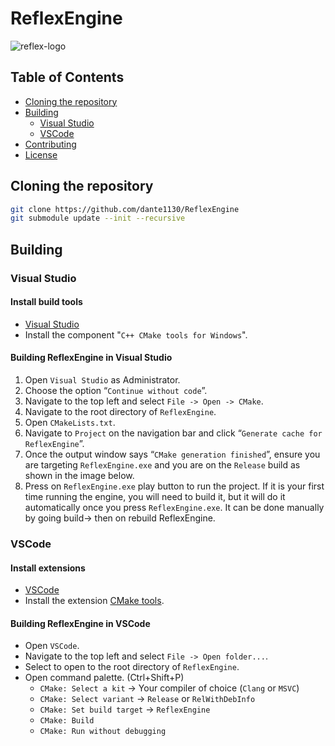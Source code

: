 # ReflexEngine

![reflex-logo](https://i.imgur.com/TXfAfwS.png)

## Table of Contents

* [Cloning the repository](#cloning)
* [Building](#building)
  * [Visual Studio](#vs)
  * [VSCode](#vscode)
* [Contributing](#contributing)
* [License](#license)

## Cloning the repository

```bash
git clone https://github.com/dante1130/ReflexEngine
git submodule update --init --recursive
```

## Building

### Visual Studio

#### Install build tools

* [Visual Studio](https://visualstudio.microsoft.com/downloads/)
* Install the component "`C++ CMake tools for Windows`".

#### Building ReflexEngine in Visual Studio

1. Open `Visual Studio` as Administrator.
2. Choose the option “`Continue without code`”.
3. Navigate to the top left and select `File -> Open -> CMake`.
4. Navigate to the root directory of `ReflexEngine`.
5. Open `CMakeLists.txt`.
6. Navigate to `Project` on the navigation bar and click “`Generate cache for ReflexEngine`”.
7. Once the output window says “`CMake generation finished`”, ensure you are targeting `ReflexEngine.exe` and you are on the `Release` build as shown in the image below.
8. Press on `ReflexEngine.exe` play button to run the project. If it is your first time running the engine, you will need to build it, but it will do it automatically once you press `ReflexEngine.exe`. It can be done manually by going build-> then on rebuild ReflexEngine.

### VSCode

#### Install extensions

* [VSCode](https://code.visualstudio.com/download)
* Install the extension [CMake tools](https://marketplace.visualstudio.com/items?itemName=ms-vscode.cmake-tools).

#### Building ReflexEngine in VSCode

* Open `VSCode`.
* Navigate to the top left and select `File -> Open folder...`.
* Select to open to the root directory of `ReflexEngine`.
* Open command palette. (Ctrl+Shift+P)
  * `CMake: Select a kit` -> Your compiler of choice (`Clang` or `MSVC`)
  * `CMake: Select variant` -> `Release` or `RelWithDebInfo`
  * `CMake: Set build target` -> `ReflexEngine`
  * `CMake: Build`
  * `CMake: Run without debugging`
